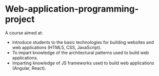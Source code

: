 # Web-application-programming-project
A course aimed at: 
* Introduce students to the basic technologies for building websites and web applications (HTML5, CSS, JavaScript).
* To impart knowledge of the architectural patterns used to build web applications.	
* Imparting knowledge of JS frameworks used to build web applications (Angular, React).
